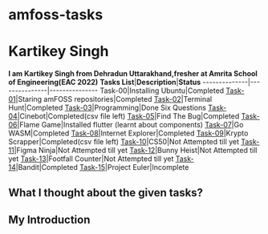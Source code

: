# amfoss-tasks
# Kartikey Singh
**I am Kartikey Singh from Dehradun Uttarakhand,fresher at Amrita School of Engineering(EAC 2022)**
**Tasks List**|**Description**|**Status**
--------------|---------------|---------------
Task-00|Installing Ubuntu|Completed
[Task-01](https://github.com/QuantuM410/amfoss-tasks/tree/main/task-01)|Staring amFOSS repositories|Completed
[Task-02](https://github.com/QuantuM410/amfoss-tasks/tree/main/task-02)|Terminal Hunt|Completed
[Task-03](https://github.com/QuantuM410/amfoss-tasks/tree/main/task-03)|Programming|Done Six Questions
[Task-04](https://github.com/QuantuM410/amfoss-tasks/tree/main/task-04)|Cinebot|Completed(csv file left)
[Task-05](https://github.com/QuantuM410/amfoss-tasks/tree/main/task-05)|Find The Bug|Completed
[Task-06](https://github.com/QuantuM410/amfoss-tasks/tree/main/task-06)|Flame Game|Installed flutter (learnt about components)
[Task-07](https://github.com/QuantuM410/amfoss-tasks/tree/main/task-07)|Go WASM|Completed
[Task-08](https://github.com/QuantuM410/amfoss-tasks/tree/main/task-08)|Internet Explorer|Completed
[Task-09](https://github.com/QuantuM410/amfoss-tasks/tree/main/task-09)|Krypto Scrapper|Completed(csv file left)
[Task-10]()|CS50|Not Attempted till yet
[Task-11]()|Figma Ninja|Not Attempted till yet
[Task-12]()|Bunny Heist|Not Attempted till yet
[Task-13]()|Footfall Counter|Not Attempted till yet
[Task-14]()|Bandit|Completed
[Task-15]()|Project Euler|Incomplete
## What I thought about the given tasks?



## My Introduction
